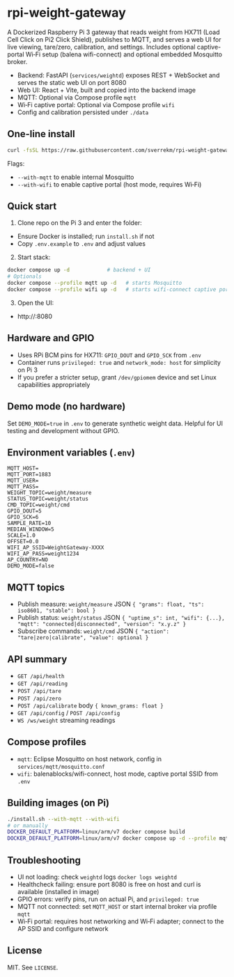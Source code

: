 # rpi-weight-gateway

A Dockerized Raspberry Pi 3 gateway that reads weight from HX711 (Load Cell Click on Pi2 Click Shield), publishes to MQTT, and serves a web UI for live viewing, tare/zero, calibration, and settings. Includes optional captive-portal Wi‑Fi setup (balena wifi-connect) and optional embedded Mosquitto broker.

- Backend: FastAPI (`services/weightd`) exposes REST + WebSocket and serves the static web UI on port 8080
- Web UI: React + Vite, built and copied into the backend image
- MQTT: Optional via Compose profile `mqtt`
- Wi‑Fi captive portal: Optional via Compose profile `wifi`
- Config and calibration persisted under `./data`

## One-line install

```bash
curl -fsSL https://raw.githubusercontent.com/sverrekm/rpi-weight-gateway/main/install.sh | sudo bash
```

Flags:
- `--with-mqtt` to enable internal Mosquitto
- `--with-wifi` to enable captive portal (host mode, requires Wi‑Fi)

## Quick start

1) Clone repo on the Pi 3 and enter the folder:
- Ensure Docker is installed; run `install.sh` if not
- Copy `.env.example` to `.env` and adjust values

2) Start stack:
```bash
docker compose up -d            # backend + UI
# Optionals
docker compose --profile mqtt up -d   # starts Mosquitto
docker compose --profile wifi up -d   # starts wifi-connect captive portal
```

3) Open the UI:
- http://<pi-ip>:8080

## Hardware and GPIO

- Uses RPi BCM pins for HX711: `GPIO_DOUT` and `GPIO_SCK` from `.env`
- Container runs `privileged: true` and `network_mode: host` for simplicity on Pi 3
- If you prefer a stricter setup, grant `/dev/gpiomem` device and set Linux capabilities appropriately

## Demo mode (no hardware)

Set `DEMO_MODE=true` in `.env` to generate synthetic weight data. Helpful for UI testing and development without GPIO.

## Environment variables (`.env`)

```
MQTT_HOST=
MQTT_PORT=1883
MQTT_USER=
MQTT_PASS=
WEIGHT_TOPIC=weight/measure
STATUS_TOPIC=weight/status
CMD_TOPIC=weight/cmd
GPIO_DOUT=5
GPIO_SCK=6
SAMPLE_RATE=10
MEDIAN_WINDOW=5
SCALE=1.0
OFFSET=0.0
WIFI_AP_SSID=WeightGateway-XXXX
WIFI_AP_PASS=weight1234
AP_COUNTRY=NO
DEMO_MODE=false
```

## MQTT topics

- Publish measure: `weight/measure` JSON `{ "grams": float, "ts": iso8601, "stable": bool }`
- Publish status: `weight/status` JSON `{ "uptime_s": int, "wifi": {...}, "mqtt": "connected|disconnected", "version": "x.y.z" }`
- Subscribe commands: `weight/cmd` JSON `{ "action": "tare|zero|calibrate", "value": optional }`

## API summary

- `GET /api/health`
- `GET /api/reading`
- `POST /api/tare`
- `POST /api/zero`
- `POST /api/calibrate` body `{ known_grams: float }`
- `GET /api/config` / `POST /api/config`
- `WS /ws/weight` streaming readings

## Compose profiles

- `mqtt`: Eclipse Mosquitto on host network, config in `services/mqtt/mosquitto.conf`
- `wifi`: balenablocks/wifi-connect, host mode, captive portal SSID from `.env`

## Building images (on Pi)

```bash
./install.sh --with-mqtt --with-wifi
# or manually
DOCKER_DEFAULT_PLATFORM=linux/arm/v7 docker compose build
DOCKER_DEFAULT_PLATFORM=linux/arm/v7 docker compose up -d --profile mqtt --profile wifi
```

## Troubleshooting

- UI not loading: check `weightd` logs `docker logs weightd`
- Healthcheck failing: ensure port 8080 is free on host and curl is available (installed in image)
- GPIO errors: verify pins, run on actual Pi, and `privileged: true`
- MQTT not connected: set `MQTT_HOST` or start internal broker via profile `mqtt`
- Wi‑Fi portal: requires host networking and Wi‑Fi adapter; connect to the AP SSID and configure network

## License

MIT. See `LICENSE`.
